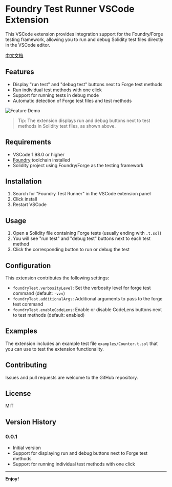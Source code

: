 # Foundry Test Runner VSCode Extension

This VSCode extension provides integration support for the Foundry/Forge testing framework, allowing you to run and debug Solidity test files directly in the VSCode editor.

[中文文档](README.zh-CN.md)

## Features

- Display "run test" and "debug test" buttons next to Forge test methods
- Run individual test methods with one click
- Support for running tests in debug mode
- Automatic detection of Forge test files and test methods

![Feature Demo](images/demo.png)

> Tip: The extension displays run and debug buttons next to test methods in Solidity test files, as shown above.

## Requirements

- VSCode 1.98.0 or higher
- [Foundry](https://book.getfoundry.sh/getting-started/installation) toolchain installed
- Solidity project using Foundry/Forge as the testing framework

## Installation

1. Search for "Foundry Test Runner" in the VSCode extension panel
2. Click install
3. Restart VSCode

## Usage

1. Open a Solidity file containing Forge tests (usually ending with `.t.sol`)
2. You will see "run test" and "debug test" buttons next to each test method
3. Click the corresponding button to run or debug the test

## Configuration

This extension contributes the following settings:

* `foundryTest.verbosityLevel`: Set the verbosity level for forge test command (default: `-vvv`)
* `foundryTest.additionalArgs`: Additional arguments to pass to the forge test command
* `foundryTest.enableCodeLens`: Enable or disable CodeLens buttons next to test methods (default: enabled)

## Examples

The extension includes an example test file `examples/Counter.t.sol` that you can use to test the extension functionality.

## Contributing

Issues and pull requests are welcome to the GitHub repository.

## License

MIT

## Version History

### 0.0.1

- Initial version
- Support for displaying run and debug buttons next to Forge test methods
- Support for running individual test methods with one click

---

**Enjoy!**